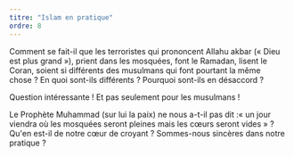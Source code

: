 ```yaml
---
titre: "Islam en pratique"
ordre: 8
---
```


Comment se fait-il que les terroristes qui prononcent Allahu akbar («&nbsp;Dieu est plus grand&nbsp;»), prient dans les mosquées, font le Ramadan, lisent le Coran, soient si différents des musulmans qui font pourtant la même chose&nbsp;? En quoi sont-ils différents&nbsp;? Pourquoi sont-ils en désaccord&nbsp;?

Question intéressante&nbsp;! Et pas seulement pour les musulmans&nbsp;!

Le Prophète Muhammad (sur lui la paix) ne nous a-t-il pas dit&nbsp;:«&nbsp;un jour viendra où les mosquées seront pleines mais les cœurs seront vides&nbsp;»&nbsp;? Qu'en est-il de notre cœur de croyant&nbsp;? Sommes-nous sincères dans notre pratique&nbsp;?